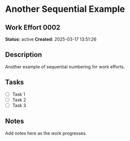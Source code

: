 # Another Sequential Example

## Work Effort 0002

**Status:** active
**Created:** 2025-03-17 13:51:26

## Description

Another example of sequential numbering for work efforts.

## Tasks

- [ ] Task 1
- [ ] Task 2
- [ ] Task 3

## Notes

Add notes here as the work progresses.

